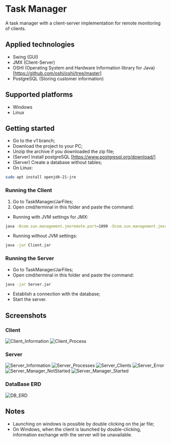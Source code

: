 # Task Manager
A task manager with a client-server implementation for remote monitoring of clients.
## Applied technologies
- Swing (GUI)
- JMX (Client-Server)
- OSHI (Operating System and Hardware Information library for Java) [https://github.com/oshi/oshi/tree/master]
- PostgreSQL (Storing customer information)

## Supported platforms
- Windows
- Linux

## Getting started
- Go to the v1 branch;
- Download the project to your PC;
- Unzip the archive if you downloaded the zip file;
- (Server) Install postgreSQL [https://www.postgresql.org/download/]
- (Server) Create a database without tables;
- On Linux:
```sh
sudo apt install openjdk-21-jre
```


### Running the Client
1. Go to TaskManager/JarFiles;
2. Open cmd/terminal in this folder and paste the command:
  - Running with JVM settings for JMX:
```sh
java -Dcom.sun.management.jmxremote.port=1099 -Dcom.sun.management.jmxremote.authenticate=false -Dcom.sun.management.jmxremote.ssl=false -jar Client.jar
```
  - Running without JVM settings:
```sh
java -jar Client.jar
```
### Running the Server
- Go to TaskManager/JarFiles;
- Open cmd/terminal in this folder and paste the command:
```sh
java -jar Server.jar
```
- Establish a connection with the database;
- Start the server.

## Screenshots
### Client
![Client_Information](Screenshots/Client_Information.png)
![Client_Process](Screenshots/Client_Process.png)

### Server
![Server_Information](Screenshots/Server_Information.png)
![Server_Processes](Screenshots/Server_Processes.png)
![Server_Clients](Screenshots/Server_Clients.png)
![Server_Error](Screenshots/Server_Error.png)
![Server_Manager_NotStarted](Screenshots/Server_Manager_NotStarted.png)
![Server_Manager_Started](Screenshots/Server_Manager_Started.png)

### DataBase ERD
![DB_ERD](Screenshots/DB_ERD.png)

## Notes
- Launching on windows is possible by double clicking on the jar file;
- On Windows, when the client is launched by double-clicking, information exchange with the server will be unavailable.

